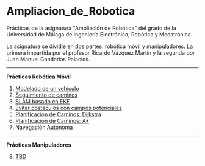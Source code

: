 # Ampliacion_de_Robotica
Prácticas de la asignatura "Ampliación de Robótica" del grado de la Universidad de Málaga de Ingeniería Electrónica, Robótica y Mecatrónica.

La asignatura se dividie en dos partes: robótica móvil y manipuladores. La primera impartida por el profesor Ricardo Vázquez Martín y la segunda por Juan Manuel Gandarias Palacios.

---
**Prácticas Robótica Móvil**

1. [Modelado de un vehículo](https://github.com/pablobfm2/Ampliacion_de_Robotica/tree/main/Rob%C3%B3tica%20M%C3%B3vil/1.%20Modelado%20de%20un%20veh%C3%ADculo)
2. [Seguimiento de caminos](https://github.com/pablobfm2/Ampliacion_de_Robotica/tree/main/Rob%C3%B3tica%20M%C3%B3vil/2.%20Seguimiento%20Caminos)
3. [SLAM basado en EKF](https://github.com/pablobfm2/Ampliacion_de_Robotica/tree/main/Rob%C3%B3tica%20M%C3%B3vil/3.%20SLAM%20con%20Filtro%20de%20Kalman)
4. [Evitar obstáculos con campos potenciales](https://github.com/pablobfm2/Ampliacion_de_Robotica/tree/main/Rob%C3%B3tica%20M%C3%B3vil/4.%20Campos%20Potenciales)
5. [Planificación de Caminos: Dijkstra](https://github.com/pablobfm2/Ampliacion_de_Robotica/tree/main/Rob%C3%B3tica%20M%C3%B3vil/5.%20Planificaci%C3%B3n%20de%20caminos%3A%20Dijkistra)
6. [Planificación de Caminos: A*](https://github.com/pablobfm2/Ampliacion_de_Robotica/tree/main/Rob%C3%B3tica%20M%C3%B3vil/6.%20%20Planificaci%C3%B3n%20de%20Caminos%3A%20A*)
7. [Navegación Autónoma](https://github.com/pablobfm2/Ampliacion_de_Robotica/tree/main/Rob%C3%B3tica%20M%C3%B3vil/7.%20Navegaci%C3%B3n%20Aut%C3%B3noma)

---
**Prácticas Manipuladores**

8. [TBD]()
